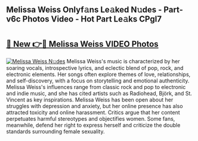 ## Melissa Weiss Onlyf𝚊ns Le𝚊ked N𝚞des - Part-v6c Photos Video - Hot Part Le𝚊ks CPgl7

# <h2><a href="http://ac32864.deff.icu/?id=Melissa+Weiss">🔗 New 👉🔴 Melissa Weiss VIDEO Photos</a></h2>

[![Melissa Weiss N𝚞des](https://i.imgur.com/rIISA9y.gif)](http://ac32864.deff.icu/?id=Melissa+Weiss)
Melissa Weiss's music is characterized by her soaring vocals, introspective lyrics, and eclectic blend of pop, rock, and electronic elements. Her songs often explore themes of love, relationships, and self-discovery, with a focus on storytelling and emotional authenticity. Melissa Weiss's influences range from classic rock and pop to electronic and indie music, and she has cited artists such as Radiohead, Björk, and St. Vincent as key inspirations. Melissa Weiss has been open about her struggles with depression and anxiety, but her online presence has also attracted toxicity and online harassment. Critics argue that her content perpetuates harmful stereotypes and objectifies women. Some fans, meanwhile, defend her right to express herself and criticize the double standards surrounding female sexuality.
